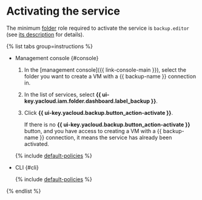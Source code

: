 # Activating the service

The minimum [folder](../../resource-manager/concepts/resources-hierarchy.md#folder) role required to activate the service is `backup.editor` (see [its description](../security/index.md#backup-editor) for details).

{% list tabs group=instructions %}

- Management console {#console}

  1. In the [management console]({{ link-console-main }}), select the folder you want to create a VM with a {{ backup-name }} connection in.
  1. In the list of services, select **{{ ui-key.yacloud.iam.folder.dashboard.label_backup }}**.
  1. Click **{{ ui-key.yacloud.backup.button_action-activate }}**.

      If there is no **{{ ui-key.yacloud.backup.button_action-activate }}** button, and you have access to creating a VM with a {{ backup-name }} connection, it means the service has already been activated.

  {% include [default-policies](../../_includes/backup/default-policies.md) %}

- CLI {#cli}

  {% include [default-policies](../../_includes/backup/operations/cli-activate-service.md) %}

{% endlist %}